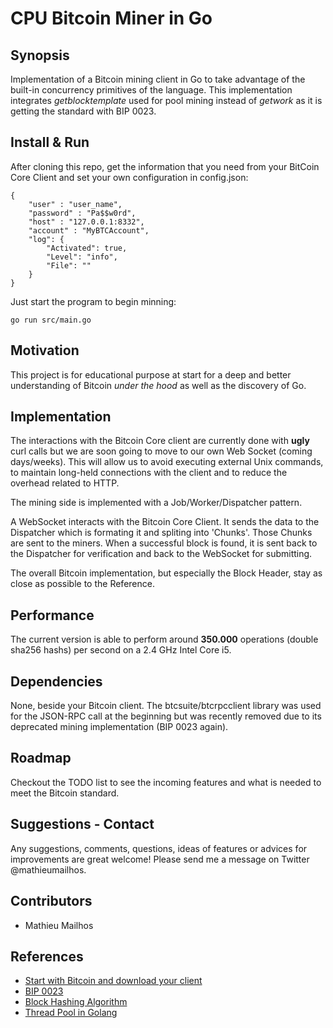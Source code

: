 # CPU Bitcoin Miner in Go

## Synopsis

Implementation of a Bitcoin mining client in Go to take advantage of the built-in concurrency primitives of the language. 
This implementation integrates _getblocktemplate_ used for pool mining instead of _getwork_ as it is getting the standard with BIP 0023. 

## Install & Run
After cloning this repo, get the information that you need from your BitCoin Core Client and set your own configuration in config.json:
```
{
    "user" : "user_name",
    "password" : "Pa$$w0rd",
    "host" : "127.0.0.1:8332",
    "account" : "MyBTCAccount",
    "log": {
        "Activated": true,
        "Level": "info",
        "File": ""
    }
}

```
Just start the program to begin minning:
```
go run src/main.go
```

## Motivation

This project is for educational purpose at start for a deep and better understanding of Bitcoin _under the hood_ as well as the discovery of Go.

## Implementation

The interactions with the Bitcoin Core client are currently done with __ugly__ curl calls but we are soon going to move to our own Web Socket (coming days/weeks). This will allow us to avoid executing external Unix commands, to maintain long-held connections with the client and to reduce the overhead related to HTTP.

The mining side is implemented with a Job/Worker/Dispatcher pattern.

A WebSocket interacts with the Bitcoin Core Client. It sends the data to the Dispatcher which is formating it and spliting into 'Chunks'. Those Chunks are sent to the miners. When a successful block is found, it is sent back to the Dispatcher for verification and back to the WebSocket for submitting. 

The overall Bitcoin implementation, but especially the Block Header, stay as close as possible to the Reference. 

## Performance

The current version is able to perform around __350.000__ operations (double sha256 hashs) per second on a 2.4 GHz Intel Core i5.

## Dependencies

None, beside your Bitcoin client. 
The btcsuite/btcrpcclient library was used for the JSON-RPC call at the beginning but was recently removed due to its deprecated mining implementation (BIP 0023 again).

## Roadmap

Checkout the TODO list to see the incoming features and what is needed to meet the Bitcoin standard. 

## Suggestions - Contact

Any suggestions, comments, questions, ideas of features or advices for improvements are great welcome! 
Please send me a message on Twitter @mathieumailhos.

## Contributors

- Mathieu Mailhos

## References
- [Start with Bitcoin and download your client](https://bitcoin.org/en/)
- [BIP 0023](https://en.bitcoin.it/wiki/BIP_0023)
- [Block Hashing Algorithm](https://en.bitcoin.it/wiki/Block_hashing_algorithm)
- [Thread Pool in Golang](http://marcio.io/2015/07/handling-1-million-requests-per-minute-with-golang/)
